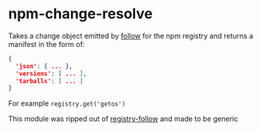 # npm-change-resolve

Takes a change object emitted by [follow](ghub.io/follow) for the npm registry and returns a manifest in the form of:

```json
{
  'json': { ... },
  'versions': [ ... ],
  'tarballs': [ ... ]
}
```

For example `registry.get('getos')`

This module was ripped out of [registry-follow](ghub.io/registry-follow) and made to be generic
